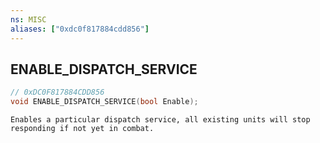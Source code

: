```yaml
---
ns: MISC
aliases: ["0xdc0f817884cdd856"]
---
```

## ENABLE_DISPATCH_SERVICE

```c
// 0xDC0F817884CDD856
void ENABLE_DISPATCH_SERVICE(bool Enable);
```

```
Enables a particular dispatch service, all existing units will stop responding if not yet in combat.
```
